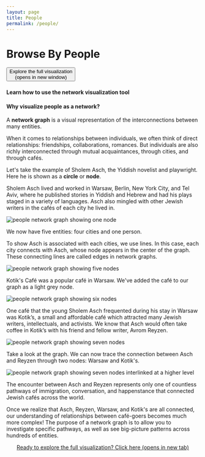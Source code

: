 ```yaml
---
layout: page
title: People
permalink: /people/
---
```

<div class='people'>
  <!-- <div class='wrapper'> -->
    <h1 class='section-title' id='people-title'>Browse By People</h1>
    <a href="https://lsa-mis.github.io/interactive-network-viz/new-scroll/docs/viz3/people_viz.html" target="_blank"><button id="people-button">Explore the full visualization<br />(opens in new window)</button></a>
    <h4>Learn how to use the network visualization tool</h4>
    <h4>Why visualize people as a network?</h4>
    <p>A <strong>network graph</strong> is a visual representation of the interconnections between many entities.</p>
    <p>When it comes to relationships between individuals, we often think of direct relationships: friendships, collaborations, romances. But individuals are   also richly interconnected through mutual acquaintances, through cities, and through cafés.</p>
    <p>Let's take the example of Sholem Asch, the Yiddish novelist and playwright. Here he is shown as a <strong>circle</strong> or <strong>node</strong>.</p>
    <div class="people-col-wrapper">
      <div class="people-col">
        <p>Sholem Asch lived and worked in Warsaw, Berlin, New York City, and Tel Aviv, where he published stories in Yiddish and Hebrew and had his plays staged in a variety of languages. Asch also mingled with other Jewish writers in the cafés of each city he lived in.</p>
      </div>
      <div class="people-col">
        <img class="people-element-image" src='{{site.baseurl}}/images/people/People1.png' alt="people network graph showing one node">
      </div>
    </div>
    <div class="people-col-wrapper">
      <div class="people-col">
        <p>We now have five entities: four cities and one person.</p>
        <p>To show Asch is associated with each cities, we use lines. In this case, each city connects with Asch, whose node appears in the center of the graph. These connecting lines are called edges in network graphs.</p>
      </div>
      <div class="people-col">
        <img class="people-element-image" src='{{site.baseurl}}/images/people/People2.png' alt="people network graph showing five nodes">
      </div>
    </div>
    <div class="people-col-wrapper">
      <div class="people-col">
        <p>Kotik's Café was a popular café in Warsaw. We've added the café to our graph as a light grey node.</p>
      </div>
      <div class="people-col">
        <img class="people-element-image" src='{{site.baseurl}}/images/people/People3.png' alt="people network graph showing six nodes">
      </div>
    </div>
    <div class="people-col-wrapper">
      <div class="people-col">
        <p>One café that the young Sholem Asch frequented during his stay in Warsaw was Kotik’s, a small and affordable café which attracted many Jewish writers, intellectuals, and activists. We know that Asch would often take coffee in Kotik’s with his friend and fellow writer, Avrom Reyzen.</p>
      </div>
      <div class="people-col">
        <img class="people-element-image" src='{{site.baseurl}}/images/people/People4.png' alt="people network graph showing seven nodes">
      </div>
    </div>
    <div class="people-col-wrapper">
      <div class="people-col">
        <p>Take a look at the graph. We can now trace the connection between Asch and Reyzen through two nodes: Warsaw and Kotik's.</p>
      </div>
      <div class="people-col">
        <img class="people-element-image" src='{{site.baseurl}}/images/people/People5.png' alt="people network graph showing seven nodes interlinked at a higher level">
      </div>
    </div>
    <p>The encounter between Asch and Reyzen represents only one of countless pathways of immigration, conversation, and happenstance that connected Jewish cafés across the world.</p>
    <p>Once we realize that Asch, Reyzen, Warsaw, and Kotik's are all connected, our understanding of relationships between café-goers becomes much more complex! The purpose of a network graph is to allow you to investigate specific pathways, as well as see big-picture patterns across hundreds of entities.</p> 
  <div align="center">
      <a href="https://lsa-mis.github.io/interactive-network-viz/new-scroll/docs/viz3/people_viz.html" target="_blank">Ready to explore the full visualization? Click here (opens in new tab)</a>
  </div> 
</div>

